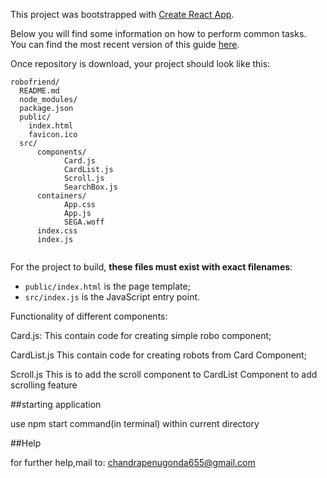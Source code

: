 This project was bootstrapped with [Create React App](https://github.com/facebookincubator/create-react-app).

Below you will find some information on how to perform common tasks.<br>
You can find the most recent version of this guide [here](https://github.com/facebookincubator/create-react-app/blob/master/packages/react-scripts/template/README.md).




Once repository is download, your project should look like this:

```
robofriend/
  README.md
  node_modules/
  package.json
  public/
    index.html
    favicon.ico
  src/
      components/
            Card.js
            CardList.js
            Scroll.js
            SearchBox.js
      containers/
            App.css
            App.js
            SEGA.woff
      index.css
      index.js
  
```

For the project to build, **these files must exist with exact filenames**:

* `public/index.html` is the page template;
* `src/index.js` is the JavaScript entry point.

Functionality of different components:

  Card.js:
      This contain code for creating simple robo component;

  CardList.js
      This contain code for creating robots from Card Component;

  Scroll.js
      This is to add the scroll component to CardList Component to add scrolling feature

##starting application

  use npm start command(in terminal) within current directory 

##Help

 for further help,mail to: chandrapenugonda655@gmail.com


